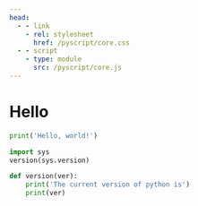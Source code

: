```yaml
---
head:
  - - link
    - rel: stylesheet
      href: /pyscript/core.css
  - - script
    - type: module
      src: /pyscript/core.js
---
```

# Hello
<script setup lang="ts">
import PyScriptEditor from "@source/.vuepress/components/PyScriptEditor.vue";
</script>

```py edit test
print('Hello, world!')
```

```py edit test
import sys
version(sys.version)
```


```py edit shared
def version(ver):
    print('The current version of python is')
    print(ver)
```